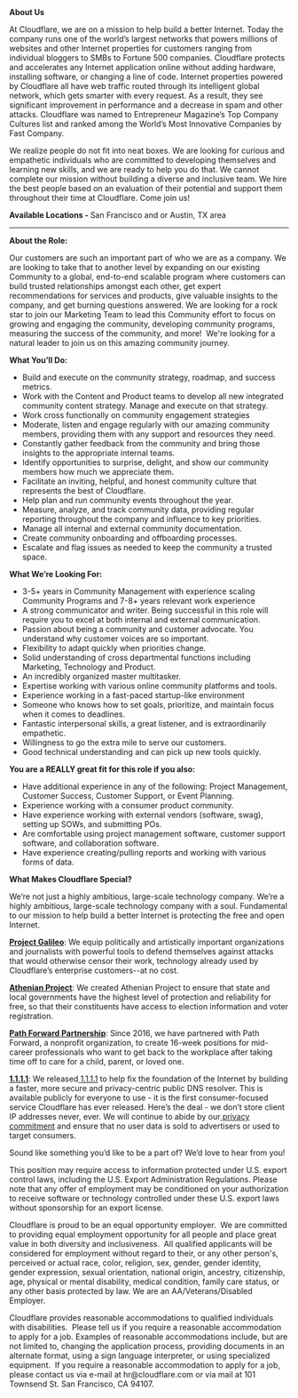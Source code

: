 <div class="content-intro">
	<div><strong>About Us</strong></div>
	<div>
		<p>At Cloudflare, we are on a mission to help build a better Internet. Today the company runs one of the world’s largest networks that powers millions of websites and other Internet properties for customers ranging from individual bloggers to SMBs to Fortune 500 companies. Cloudflare protects and accelerates any Internet application online without adding hardware, installing software, or changing a line of code. Internet properties powered by Cloudflare all have web traffic routed through its intelligent global network, which gets smarter with every request. As a result, they see significant improvement in performance and a decrease in spam and other attacks. Cloudflare was named to Entrepreneur Magazine’s Top Company Cultures list and ranked among the World’s Most Innovative Companies by Fast Company.&nbsp;</p>
		<p><span style="font-weight: 400;">We realize people do not fit into neat boxes. We are looking for curious and empathetic individuals who are committed to developing themselves and learning new skills, and we are ready to help you do that. We cannot complete our mission without building a diverse and inclusive team. We hire the best people based on an evaluation of their potential and support them throughout their time at Cloudflare. Come join us!&nbsp;</span></p>
	</div>
</div>
<p><strong>Available Locations -&nbsp;</strong>San Francisco and or Austin, TX area</p>
<hr>
<p><strong>About the Role:</strong></p>
<p>Our customers are such an important part of who we are as a company. We are looking to take that to another level by expanding on our existing Community to a global, end-to-end scalable program where customers can build trusted relationships amongst each other, get expert recommendations for services and products, give valuable insights to the company, and get burning questions answered. We are looking for a rock star to join our Marketing Team to lead this Community effort to focus on growing and engaging the community, developing community programs, measuring the success of the community, and more!&nbsp; We're looking for a natural leader to join us on this amazing community journey.</p>
<p><strong>What You’ll Do:</strong></p>
<ul>
	<li>Build and execute on the community strategy, roadmap, and success metrics.</li>
	<li>Work with the Content and Product teams to develop all new integrated community content strategy. Manage and execute on that strategy.</li>
	<li>Work cross functionally on community engagement strategies</li>
	<li>Moderate, listen and engage regularly with our amazing community members, providing them with any support and resources they need.&nbsp;</li>
	<li>Constantly gather feedback from the community and bring those insights to the appropriate internal teams.</li>
	<li>Identify opportunities to surprise, delight, and show our community members how much we appreciate them.</li>
	<li>Facilitate an inviting, helpful, and honest community culture that represents the best of Cloudflare.</li>
	<li>Help plan and run community events throughout the year.</li>
	<li>Measure, analyze, and track community data, providing regular reporting throughout the company and influence to key priorities.&nbsp;</li>
	<li>Manage all internal and external community documentation.</li>
	<li>Create community onboarding and offboarding processes.</li>
	<li>Escalate and flag issues as needed to keep the community a trusted space.</li>
</ul>
<p><strong>What We’re Looking For:</strong></p>
<ul>
	<li>3-5+ years in Community Management with experience scaling Community Programs and 7-8+ years relevant work experience</li>
	<li>A strong communicator and writer. Being successful in this role will require you to excel at both internal and external communication.</li>
	<li>Passion about being a community and customer advocate. You understand why customer voices are so important.</li>
	<li>Flexibility to adapt quickly when priorities change.</li>
	<li>Solid understanding of cross departmental functions including Marketing, Technology and Product.</li>
	<li>An incredibly organized master multitasker.</li>
	<li>Expertise working with various online community platforms and tools.</li>
	<li>Experience working in a fast-paced startup-like environment</li>
	<li>Someone who knows how to set goals, prioritize, and maintain focus when it comes to deadlines.</li>
	<li>Fantastic interpersonal skills, a great listener, and is extraordinarily empathetic.</li>
	<li>Willingness to go the extra mile to serve our customers.</li>
	<li>Good technical understanding and can pick up new tools quickly.</li>
</ul>
<p><strong>You are a REALLY great fit for this role if you also:&nbsp;</strong></p>
<ul>
	<li>Have additional experience in any of the following: Project Management, Customer Success, Customer Support, or Event Planning.</li>
	<li>Experience working with a consumer product community.</li>
	<li>Have experience working with external vendors (software, swag), setting up SOWs, and submitting POs.</li>
	<li>Are comfortable using project management software, customer support software, and collaboration software.</li>
	<li>Have experience creating/pulling reports and working with various forms of data.</li>
</ul>
<div class="content-conclusion">
	<p><strong>What Makes Cloudflare Special?</strong></p>
	<p><span style="font-weight: 400;">We’re not just a highly ambitious, large-scale technology company. We’re a highly ambitious, large-scale technology company with a soul. Fundamental to our mission to help build a better Internet is protecting the free and open Internet.</span></p>
	<p><a href="https://blog.cloudflare.com/protecting-free-expression-online/"><strong>Project Galileo</strong></a><span style="font-weight: 400;">: We equip politically and artistically important organizations and journalists with powerful tools to defend themselves against attacks that would otherwise censor their work, technology already used by Cloudflare’s enterprise customers--at no cost.</span></p>
	<p><strong><a href="https://www.cloudflare.com/athenian/">Athenian Project</a></strong><span style="font-weight: 400;">: We created Athenian Project to ensure that state and local governments have the highest level of protection and reliability for free, so that their constituents have access to election information and voter registration.</span></p>
	<p><a href="https://blog.cloudflare.com/tag/path-forward/"><strong>Path Forward Partnership</strong></a><span style="font-weight: 400;">: Since 2016, we have partnered with Path Forward, a nonprofit organization, to create 16-week positions for mid-career professionals who want to get back to the workplace after taking time off to care for a child, parent, or loved one.</span></p>
	<p><a href="https://1.1.1.1/"><strong>1.1.1.1</strong></a><span style="font-weight: 400;">: We released</span><a href="https://1.1.1.1/"> <span style="font-weight: 400;">1.1.1.1</span></a><span style="font-weight: 400;"> to help fix the foundation of the Internet by building a faster, more secure and privacy-centric public DNS resolver. This is available publicly for everyone to use - it is the first consumer-focused service Cloudflare has ever released. Here’s the deal - we don’t store client IP addresses never, ever. We will continue to abide by our</span><a href="https://developers.cloudflare.com/1.1.1.1/privacy/public-dns-resolver"> privacy commitment</a><span style="font-weight: 400;"> and ensure that no user data is sold to advertisers or used to target consumers.</span></p>
	<p><span style="font-weight: 400;">Sound like something you’d like to be a part of? We’d love to hear from you!</span></p>
	<p><span style="font-weight: 400;">This position may require access to information protected under U.S. export control laws, including the U.S. Export Administration Regulations. Please note that any offer of employment may be conditioned on your authorization to receive software or technology controlled under these U.S. export laws without sponsorship for an export license.</span></p>
	<p><span style="font-weight: 400;">Cloudflare is proud to be an equal opportunity employer. &nbsp;We are committed to providing equal employment opportunity for all people and place great value in both diversity and inclusiveness. &nbsp;All qualified applicants will be considered for employment without regard to their, or any other person's, perceived or actual</span> <span style="font-weight: 400;">race, color, religion, sex, gender, gender identity, gender expression, sexual orientation, national origin, ancestry, citizenship, age, physical or mental disability, medical condition, family care status, or any other basis protected by law. </span><span style="font-weight: 400;">We are an AA/Veterans/Disabled Employer.</span></p>
	<p><span style="font-weight: 400;">Cloudflare provides reasonable accommodations to qualified individuals with disabilities. &nbsp;Please tell us if you require a reasonable accommodation to apply for a job. Examples of reasonable accommodations include, but are not limited to, changing the application process, providing documents in an alternate format, using a sign language interpreter, or using specialized equipment. &nbsp;If you require a reasonable accommodation to apply for a job, please contact us via e-mail at </span><span style="font-weight: 400;">hr@cloudflare.com</span><span style="font-weight: 400;"> or via mail at 101 Townsend St. San Francisco, CA 94107.</span></p>
</div>